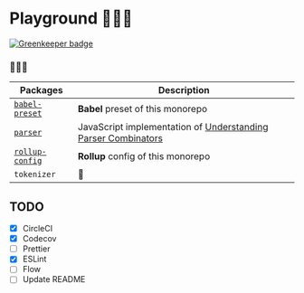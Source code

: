 # Playground 👩🏻‍🔬

[![Greenkeeper badge](https://badges.greenkeeper.io/torifat/playground.svg)](https://greenkeeper.io/)

### 🙈🙉🙊

| Packages | Description |
| --- | --- |
| [`babel-preset`](packages/babel-preset) | **Babel** preset of this monorepo |
| [`parser`](packages/parser) | JavaScript implementation of [Understanding Parser Combinators](https://fsharpforfunandprofit.com/posts/understanding-parser-combinators/) |
| [`rollup-config`](packages/rollup-config) | **Rollup** config of this monorepo
| `tokenizer` | 🚧 |


## TODO
- [x] CircleCI
- [x] Codecov
- [ ] Prettier
- [x] ESLint
- [ ] Flow
- [ ] Update README
